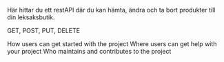 Här hittar du ett restAPI där du kan hämta, ändra och ta bort produkter till din leksaksbutik.



GET, POST, PUT, DELETE

How users can get started with the project
Where users can get help with your project
Who maintains and contributes to the project
